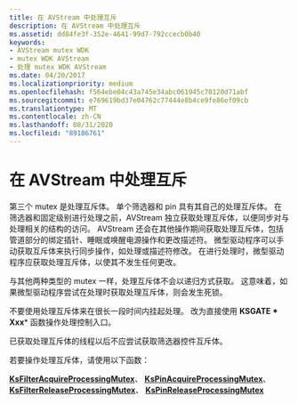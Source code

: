 ```yaml
---
title: 在 AVStream 中处理互斥
description: 在 AVStream 中处理互斥
ms.assetid: dd84fe3f-352e-4641-99d7-792ccecb0b40
keywords:
- AVStream mutex WDK
- mutex WDK AVStream
- 处理 mutex WDK AVStream
ms.date: 04/20/2017
ms.localizationpriority: medium
ms.openlocfilehash: f564ebe04c43a745e34abc061945c70120d71abf
ms.sourcegitcommit: e769619bd37e04762c77444e8b4ce9fe86ef09cb
ms.translationtype: MT
ms.contentlocale: zh-CN
ms.lasthandoff: 08/31/2020
ms.locfileid: "89186761"
---
```

# <a name="processing-mutex-in-avstream"></a>在 AVStream 中处理互斥





第三个 mutex 是处理互斥体。 单个筛选器和 pin 具有其自己的处理互斥体。 在筛选器和固定级别进行处理之前，AVStream 独立获取处理互斥体，以便同步对与处理相关的结构的访问。 AVStream 还会在其他操作期间获取处理互斥体，包括管道部分的绑定插针、睡眠或唤醒电源操作和更改描述符。 微型驱动程序可以手动获取互斥体来执行同步操作，如处理或描述符修改。 在进行处理时，微型驱动程序应获取处理互斥体，以使其不发生任何更改。

与其他两种类型的 mutex 一样，处理互斥体不会以递归方式获取。 这意味着，如果微型驱动程序尝试在处理时获取处理互斥体，则会发生死锁。

不要使用处理互斥体来在很长一段时间内挂起处理。 改为直接使用 **KSGATE * Xxx*** 函数操作处理控制入口。

已获取处理互斥体的线程以后不应尝试获取筛选器控件互斥体。

若要操作处理互斥体，请使用以下函数：

[**KsFilterAcquireProcessingMutex**](/windows-hardware/drivers/ddi/ks/nf-ks-ksfilteracquireprocessingmutex)、 [**KsPinAcquireProcessingMutex**](/windows-hardware/drivers/ddi/ks/nf-ks-kspinacquireprocessingmutex)、 [**KsFilterReleaseProcessingMutex**](/windows-hardware/drivers/ddi/ks/nf-ks-ksfilterreleaseprocessingmutex)、 [**KsPinReleaseProcessingMutex**](/windows-hardware/drivers/ddi/ks/nf-ks-kspinreleaseprocessingmutex)

 

